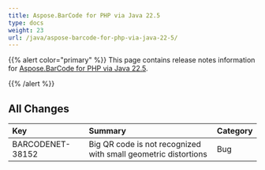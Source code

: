 ```yaml
---
title: Aspose.BarCode for PHP via Java 22.5
type: docs
weight: 23
url: /java/aspose-barcode-for-php-via-java-22-5/
---
```


{{% alert color="primary" %}}
This page contains release notes information for [Aspose.BarCode for PHP via Java 22.5](https://downloads.aspose.com/barcode/phpjava/new-releases/aspose.barcode-for-php-via-java-22.5/).

{{% /alert %}} 
## **All Changes**

|**Key**|**Summary**|**Category**|
| :- | :- | :- |
|BARCODENET-38152|Big QR code is not recognized with small geometric distortions|Bug|